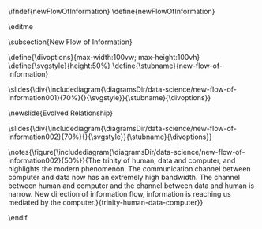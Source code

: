 \ifndef{newFlowOfInformation}
\define{newFlowOfInformation}

\editme

\subsection{New Flow of Information}

\define{\divoptions}{max-width:100vw; max-height:100vh}
\define{\svgstyle}{height:50%}
\define{\stubname}{new-flow-of-information}

\slides{\div{\includediagram{\diagramsDir/data-science/new-flow-of-information001}{70%}{}{\svgstyle}}{\stubname}{\divoptions}}

\newslide{Evolved Relationship}

\slides{\div{\includediagram{\diagramsDir/data-science/new-flow-of-information002}{70%}{}{\svgstyle}}{\stubname}{\divoptions}}

\notes{\figure{\includediagram{\diagramsDir/data-science/new-flow-of-information002}{50%}}{The trinity of human, data and computer, and highlights the modern phenomenon. The communication channel between computer and data now has an extremely high bandwidth. The channel between human and computer and the channel between data and human is narrow. New direction of information flow, information is reaching us mediated by the computer.}{trinity-human-data-computer}}

\endif
